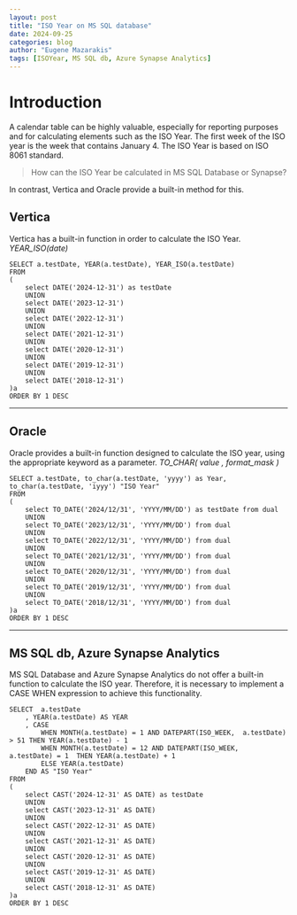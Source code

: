 ```yaml
---
layout: post
title: "ISO Year on MS SQL database"
date: 2024-09-25
categories: blog
author: "Eugene Mazarakis"
tags: [ISOYear, MS SQL db, Azure Synapse Analytics]
---
```


# Introduction 

A calendar table can be highly valuable, especially for reporting purposes and for calculating elements such as the ISO Year.
The first week of the ISO year is the week that contains January 4. The ISO Year is based on ISO 8061 standard.

>How can the ISO Year be calculated in MS SQL Database or Synapse?

In contrast, Vertica and Oracle provide a built-in method for this.


## Vertica

Vertica has a built-in function in order to calculate the ISO Year.
*YEAR_ISO(date)*

```
SELECT a.testDate, YEAR(a.testDate), YEAR_ISO(a.testDate)
FROM
(
	select DATE('2024-12-31') as testDate
	UNION
	select DATE('2023-12-31')
	UNION
	select DATE('2022-12-31')
	UNION
	select DATE('2021-12-31')
	UNION
	select DATE('2020-12-31')
	UNION
	select DATE('2019-12-31')
	UNION
	select DATE('2018-12-31')
)a
ORDER BY 1 DESC
```

---

## Oracle

Oracle provides a built-in function designed to calculate the ISO year, using the appropriate keyword as a parameter.
*TO_CHAR( value , format_mask )*

```
SELECT a.testDate, to_char(a.testDate, 'yyyy') as Year, to_char(a.testDate, 'iyyy') "ISO Year"
FROM
(
	select TO_DATE('2024/12/31', 'YYYY/MM/DD') as testDate from dual
	UNION
	select TO_DATE('2023/12/31', 'YYYY/MM/DD') from dual
	UNION
	select TO_DATE('2022/12/31', 'YYYY/MM/DD') from dual
	UNION
	select TO_DATE('2021/12/31', 'YYYY/MM/DD') from dual
	UNION
	select TO_DATE('2020/12/31', 'YYYY/MM/DD') from dual
	UNION
	select TO_DATE('2019/12/31', 'YYYY/MM/DD') from dual
	UNION
	select TO_DATE('2018/12/31', 'YYYY/MM/DD') from dual
)a
ORDER BY 1 DESC

```

---

## MS SQL db, Azure Synapse Analytics

MS SQL Database and Azure Synapse Analytics do not offer a built-in function to calculate the ISO year. Therefore, it is necessary to implement a CASE WHEN expression to achieve this functionality.

```
SELECT	a.testDate
	, YEAR(a.testDate) AS YEAR
	, CASE 
		WHEN MONTH(a.testDate) = 1 AND DATEPART(ISO_WEEK,  a.testDate) > 51 THEN YEAR(a.testDate) - 1 
		WHEN MONTH(a.testDate) = 12 AND DATEPART(ISO_WEEK,  a.testDate) = 1  THEN YEAR(a.testDate) + 1 
		ELSE YEAR(a.testDate)
	END AS "ISO Year"
FROM
(
	select CAST('2024-12-31' AS DATE) as testDate
	UNION
	select CAST('2023-12-31' AS DATE)
	UNION
	select CAST('2022-12-31' AS DATE)
	UNION
	select CAST('2021-12-31' AS DATE)
	UNION
	select CAST('2020-12-31' AS DATE)
	UNION
	select CAST('2019-12-31' AS DATE)
	UNION
	select CAST('2018-12-31' AS DATE)
)a
ORDER BY 1 DESC
```

